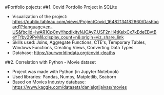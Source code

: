 #Portfolio pojects:
##1. Covid Portfolio Project in SQLite
*	Visualization of the project: https://public.tableau.com/views/ProjectCovid_16482134182860/Dashboard1?:language=en-US&fbclid=IwAR1CpCnyYhpdIkjtvNJOAy7_USF2nH4tKeIxCx7kEdeEBvtBeYTfbv29PyM&:display_count=n&:origin=viz_share_link
*	Skills used: Joins, Aggregate Functions, CTE's, Temporary Tables, Windows Functions, Creating Views, Converting Data Types
*	Database: 
https://ourworldindata.org/covid-deaths
 

##2. Correlation with Python - Movie dataset
* 	Project was made with Python (in Jupyter Notebook) 
*	Used libraries: Pandas, Numpy, Matplotlib, Seaborn 
*	Based on Movies Industry database: https://www.kaggle.com/datasets/danielgrijalvas/movies



